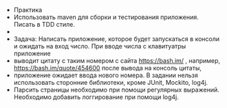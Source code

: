  * Практика 
 * Использовать maven для сборки и тестирования приложения. Писать в TDD стиле.
 *
 * Задача: Написать приложение, которое будет запускаться в консоли и ожидать на вход число. При вводе числа с клавитуатры приложение
 * выводит цитату с таким номером с сайта https://bash.im/ , например, https://bash.im/quote/454600  после вывода на консоль цитаты,
 * приложение ожидает ввода нового номера. В задании нельзя использовать сторонние библиотеки, кроме JUnit, Mockito, log4j.
 * Парсить страницы необходимо при помощи регулярных выражений. Необходимо добавить логгирование при помощи log4j.
